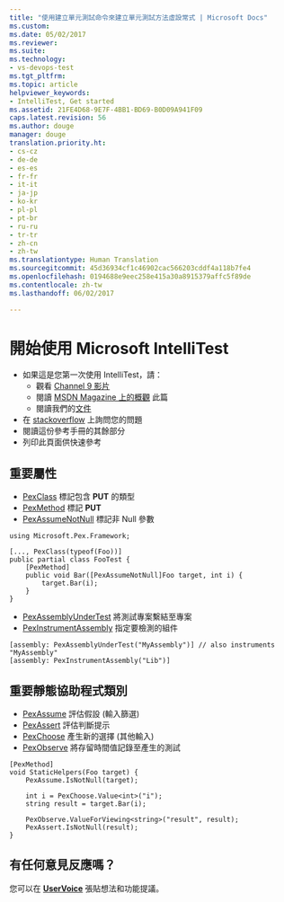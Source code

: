 ```yaml
---
title: "使用建立單元測試命令來建立單元測試方法虛設常式 | Microsoft Docs"
ms.custom: 
ms.date: 05/02/2017
ms.reviewer: 
ms.suite: 
ms.technology:
- vs-devops-test
ms.tgt_pltfrm: 
ms.topic: article
helpviewer_keywords:
- IntelliTest, Get started
ms.assetid: 21FE4D68-9E7F-4BB1-BD69-B0D09A941F09
caps.latest.revision: 56
ms.author: douge
manager: douge
translation.priority.ht:
- cs-cz
- de-de
- es-es
- fr-fr
- it-it
- ja-jp
- ko-kr
- pl-pl
- pt-br
- ru-ru
- tr-tr
- zh-cn
- zh-tw
ms.translationtype: Human Translation
ms.sourcegitcommit: 45d36934cf1c46902cac566203cddf4a118b7fe4
ms.openlocfilehash: 0194688e9eec258e415a30a8915379affc5f89de
ms.contentlocale: zh-tw
ms.lasthandoff: 06/02/2017

---
```

# <a name="get-started-with-microsoft-intellitest"></a>開始使用 Microsoft IntelliTest

* 如果這是您第一次使用 IntelliTest，請：
  * 觀看 [Channel 9 影片](https://channel9.msdn.com/Shows/Visual-Studio-Toolbox/Intellitest)
  * 閱讀 [MSDN Magazine 上的概觀](https://msdn.microsoft.com/magazine/dn904672.aspx) 此篇
  * 閱讀我們的[文件](https://docs.microsoft.com/en-gb/visualstudio/test/generate-unit-tests-for-your-code-with-intellitest)
* 在 [stackoverflow](http://stackoverflow.com/questions/tagged/intellitest) 上詢問您的問題
* 閱讀這份參考手冊的其餘部分
* 列印此頁面供快速參考

<a name="important-attributes"></a>
## <a name="important-attributes"></a>重要屬性

* [PexClass](attribute-glossary.md#pexclass) 標記包含 **PUT** 的類型
* [PexMethod](attribute-glossary.md#pexmethod) 標記 **PUT**
* [PexAssumeNotNull](attribute-glossary.md#pexassumenotnull) 標記非 Null 參數 

```
using Microsoft.Pex.Framework;

[..., PexClass(typeof(Foo))]
public partial class FooTest {
    [PexMethod]
    public void Bar([PexAssumeNotNull]Foo target, int i) {
        target.Bar(i);
    }
}
```

* [PexAssemblyUnderTest](attribute-glossary.md#pexassemblyundertest) 將測試專案繫結至專案
* [PexInstrumentAssembly](attribute-glossary.md#pexinstrumentassemblyattribute) 指定要檢測的組件

```
[assembly: PexAssemblyUnderTest("MyAssembly")] // also instruments "MyAssembly"
[assembly: PexInstrumentAssembly("Lib")]
```

<a name="helper-classes"></a>
## <a name="important-static-helper-classes"></a>重要靜態協助程式類別

* [PexAssume](static-helper-classes.md#pexassume) 評估假設 (輸入篩選)
* [PexAssert](static-helper-classes.md#pexassert) 評估判斷提示
* [PexChoose](static-helper-classes.md#pexchoose) 產生新的選擇 (其他輸入)
* [PexObserve](static-helper-classes.md#pexobserve) 將存留時間值記錄至產生的測試

```
[PexMethod]
void StaticHelpers(Foo target) {
    PexAssume.IsNotNull(target);

    int i = PexChoose.Value<int>("i");
    string result = target.Bar(i);

    PexObserve.ValueForViewing<string>("result", result);
    PexAssert.IsNotNull(result);
}
```

## <a name="got-feedback"></a>有任何意見反應嗎？

您可以在 **[UserVoice](https://visualstudio.uservoice.com/forums/121579-visual-studio-2015/category/157869-test-tools?query=IntelliTest)** 張貼想法和功能提議。

